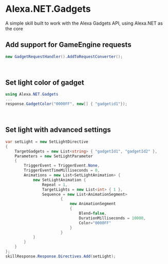 # Alexa.NET.Gadgets
A simple skill built to work with the Alexa Gadgets API, using Alexa.NET as the core

## Add support for GameEngine requests


```csharp
new GadgetRequestHandler().AddToRequestConverter();
```
&nbsp;
## Set light color of gadget
```csharp
using Alexa.NET.Gadgets
...
response.GadgetColor("0000FF", new[] { "gadgetid1"});
```
&nbsp;
## Set light with advanced settings
```csharp
var setLight = new SetLightDirective
{
    TargetGadgets = new List<string> { "gadgetId1", "gadgetId2" },
    Parameters = new SetLightParameter
    {
        TriggerEvent = TriggerEvent.None,
        TriggerEventTimeMilliseconds = 0,
        Animations = new List<SetLightAnimation> {
            new SetLightAnimation {
                Repeat = 1,
                TargetLights = new List<int> { 1 },
                Sequence = new List<AnimationSegment>
                        {
                            new AnimationSegment
                            {
                                Blend=false,
                                DurationMilliseconds = 10000,
                                Color="0000FF"
                            }
                        }
            }
        }
    }
};
skillResponse.Response.Directives.Add(setLight);
```